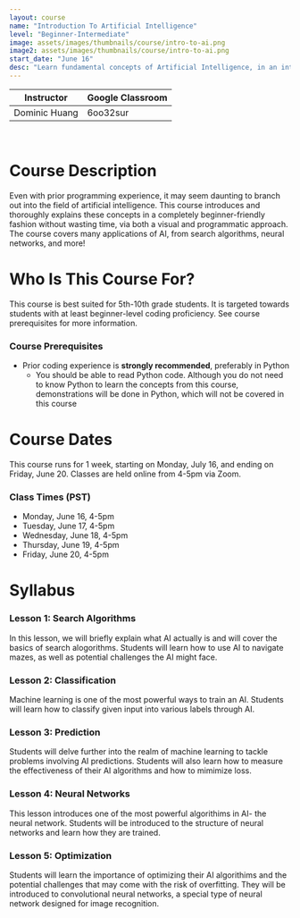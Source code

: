 ```yaml
---
layout: course
name: "Introduction To Artificial Intelligence"
level: "Beginner-Intermediate"
image: assets/images/thumbnails/course/intro-to-ai.png
image2: assets/images/thumbnails/course/intro-to-ai.png
start_date: "June 16"
desc: "Learn fundamental concepts of Artificial Intelligence, in an interactive and easy-to-grasp way!"
---
```

<link rel="stylesheet" href="assets/css/table.css">
<table class="styled-table">
    <thead>
        <tr>
            <th>Instructor</th>
            <th>Google Classroom</th>
        </tr>
    </thead>
    <tbody>
        <tr>
            <td>Dominic Huang</td>
            <td>6oo32sur</td>
        </tr>
    </tbody>
</table>
<br/>

# Course Description

Even with prior programming experience, it may seem daunting to branch out into the field of artificial intelligence. This course introduces and thoroughly explains these concepts in a completely beginner-friendly fashion without wasting time, via both a visual and programmatic approach. The course covers many applications of AI, from search algorithms, neural networks, and more!

# Who Is This Course For?

This course is best suited for 5th-10th grade students. It is targeted towards students with at least beginner-level coding proficiency. See course prerequisites for more information.

### Course Prerequisites

- Prior coding experience is **strongly recommended**, preferably in Python
  - You should be able to read Python code. Although you do not need to know Python to learn the concepts from this course, demonstrations will be done in Python, which will not be covered in this course

# Course Dates

This course runs for 1 week, starting on Monday, July 16, and ending on Friday, June 20. Classes are held online from 4-5pm via Zoom.

### Class Times (PST)

- Monday, June 16, 4-5pm
- Tuesday, June 17, 4-5pm
- Wednesday, June 18, 4-5pm
- Thursday, June 19, 4-5pm
- Friday, June 20, 4-5pm

# Syllabus

### Lesson 1: Search Algorithms

In this lesson, we will briefly explain what AI actually is and will cover the basics of search alogorithms. Students will learn how to use AI to navigate mazes, as well as potential challenges the AI might face.

### Lesson 2: Classification

Machine learning is one of the most powerful ways to train an AI. Students will learn how to classify given input into various labels through AI.

### Lesson 3: Prediction

Students will delve further into the realm of machine learning to tackle problems involving AI predictions. Students will also learn how to measure the effectiveness of their AI algorithms and how to mimimize loss.

### Lesson 4: Neural Networks

This lesson introduces one of the most powerful algorithims in AI- the neural network. Students will be introduced to the structure of neural networks and learn how they are trained.

### Lesson 5: Optimization

Students will learn the importance of optimizing their AI algorithims and the potential challenges that may come with the risk of overfitting. They will be introduced to convolutional neural networks, a special type of neural network designed for image recognition.
